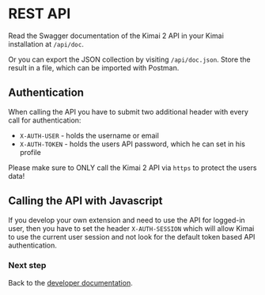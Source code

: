 # REST API

Read the Swagger documentation of the Kimai 2 API in your Kimai installation at `/api/doc`.

Or you can export the JSON collection by visiting `/api/doc.json`. Store the result in a file, which can be imported with Postman.

## Authentication

When calling the API you have to submit two additional header with every call for authentication:

- `X-AUTH-USER` - holds the username or email
- `X-AUTH-TOKEN` - holds the users API password, which he can set in his profile

Please make sure to ONLY call the Kimai 2 API via `https` to protect the users data!

## Calling the API with Javascript

If you develop your own extension and need to use the API for logged-in user, then you have to set the header `X-AUTH-SESSION` 
which will allow Kimai to use the current user session and not look for the default token based API authentication.

### Next step

Back to the [developer documentation](developers.md).
